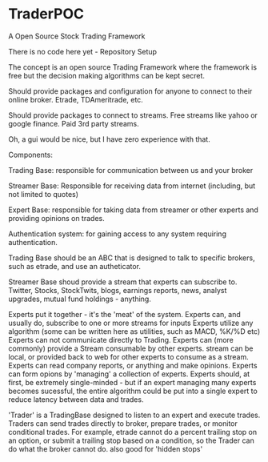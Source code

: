 TraderPOC
=========

A Open Source Stock Trading Framework

There is no code here yet - Repository Setup

The concept is an open source Trading Framework where the framework is free but the decision making algorithms can be kept secret.

Should provide packages and configuration for anyone to connect to their online broker.
  Etrade, TDAmeritrade, etc.

Should provide packages to connect to streams.
  Free streams like yahoo or google finance.
  Paid 3rd party streams.

Oh, a gui would be nice, but I have zero experience with that.




Components:

Trading Base: responsible for communication between us and your broker

Streamer Base: Responsible for receiving data from internet (including, but not limited to quotes)

Expert Base: responsible for taking data from streamer or other experts and providing opinions on trades.

Authentication system:  for gaining access to any system requiring authentication.


Trading Base should be an ABC that is designed to talk to specific brokers, such as etrade, and use an autheticator.

Streamer Base shoud provide a stream that experts can subscribe to.
   Twitter, Stocks, StockTwits, blogs, earnings reports, news, analyst upgrades, mutual fund holdings - anything.
   
   
Experts put it together - it's the 'meat' of the system.
   Experts can, and usually do, subscribe to one or more streams for inputs
   Experts utilize any algorithm (some can be written here as utilities, such as MACD, %K/%D etc)
   Experts can not communicate directly to Trading.
   Experts can (more commonly) provide a Stream consumable by other experts.
      stream can be local, or provided back to web for other experts to consume as a stream.
   Experts can read company reports, or anything and make opinions.
   Experts can form opions by 'managing' a collection of experts.
   Experts should, at first, be extremely single-minded - but if an expert managing many experts becomes sucessful, the entire
    algorithm could be put into a single expert to reduce latency between data and trades.
   
   
'Trader' is a TradingBase designed to listen to an expert and execute trades.
   Traders can send trades directly to broker, prepare trades, or monitor conditional trades.
   For example, etrade cannot do a percent trailing stop on an option, or submit a trailing stop based on a condition,
    so the Trader can do what the broker cannot do.
    also good for 'hidden stops'
   
   
